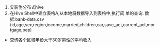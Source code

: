 1. 安装伪分布式hive
2. 在Hive Shell中建立表格A,从本地将数据导入到表格中,执行简
单的查询. 数据:bank-data.csv (id,age,sex,region,income,married,children,car,save_act,current_act,mortgage,pep)

- 查询各个区域年龄大于30岁男性的平均收入